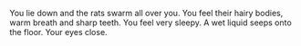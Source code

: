 You lie down and the rats swarm all over you. You feel their hairy bodies,
warm breath and sharp teeth. You feel very sleepy. A wet liquid seeps 
onto the floor. Your eyes close.

